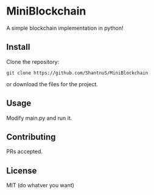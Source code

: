 # MiniBlockchain

A simple blockchain implementation in python!

## Install

Clone the repository:
```
git clone https://github.com/ShantnuS/MiniBlockchain
```
or download the files for the project. 

## Usage

Modify main.py and run it. 

## Contributing

PRs accepted.

## License

MIT
(do whatver you want) 